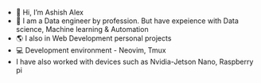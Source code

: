 - 👋 Hi, I’m Ashish Alex 
- :wrench: I am a Data engineer by profession. But have expeience with Data science, Machine learning & Automation
- :earth_americas: I also in Web Development personal projects
- 💻 Development environment - Neovim, Tmux
- I have also worked with devices such as Nvidia-Jetson Nano, Raspberry pi


<!---
ashish10alex/ashish10alex is a ✨ special ✨ repository because its `README.md` (this file) appears on your GitHub profile.
You can click the Preview link to take a look at your changes.
--->
